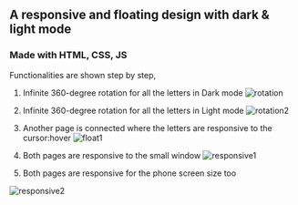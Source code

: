 ## A responsive and floating design with dark & light mode
### Made with HTML, CSS, JS

Functionalities are shown step by step,
1. Infinite 360-degree rotation for all the letters in Dark mode
![rotation](https://github.com/cryptic91/Zepto-Logo/assets/91222781/e0cfbd4a-b4fb-4f0e-9a02-c66545d02977)

2. Infinite 360-degree rotation for all the letters in Light mode
![rotation2](https://github.com/cryptic91/Zepto-Logo/assets/91222781/c19d57f5-5df7-4141-8a77-b2e4c33883ec)

3. Another page is connected where the letters are responsive to the cursor:hover
![float1](https://github.com/cryptic91/Zepto-Logo/assets/91222781/bc44d287-f26a-443a-959d-d8f4c76a9ef3)

4. Both pages are responsive to the small window
![responsive1](https://github.com/cryptic91/Zepto-Logo/assets/91222781/573f43a8-948e-492f-a057-c69670a4aa72)

5. Both pages are responsive for the phone screen size too

![responsive2](https://github.com/cryptic91/Zepto-Logo/assets/91222781/b8e9ef2c-06a4-4d17-9680-84ab8ebdcde9)
